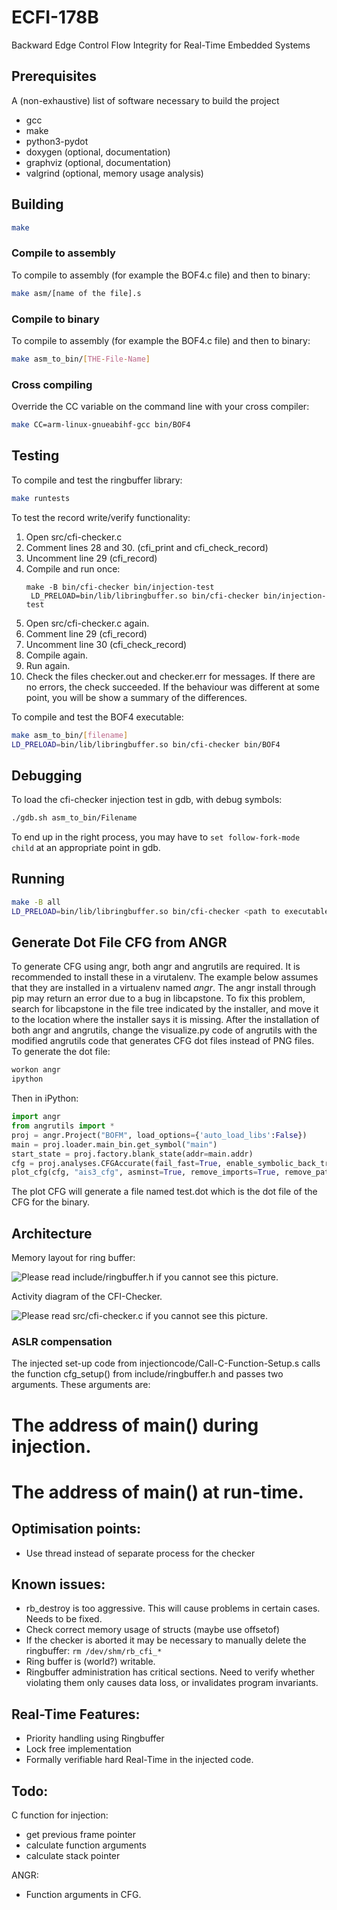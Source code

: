 # ECFI-178B
Backward Edge Control Flow Integrity for Real-Time Embedded Systems

## Prerequisites
A (non-exhaustive) list of software necessary to build the project

- gcc
- make
- python3-pydot
- doxygen (optional, documentation)
- graphviz (optional, documentation)
- valgrind (optional, memory usage analysis)

## Building
```bash
make
```

### Compile to assembly ###
To compile to assembly (for example the BOF4.c file) and then to binary:
```bash
make asm/[name of the file].s
```

### Compile to binary ###
To compile to assembly (for example the BOF4.c file) and then to binary:
```bash
make asm_to_bin/[THE-File-Name]
```

### Cross compiling
Override the CC variable on the command line with your cross compiler:
```bash
make CC=arm-linux-gnueabihf-gcc bin/BOF4
```

## Testing
To compile and test the ringbuffer library:
```bash
make runtests
```
To test the record write/verify functionality:

1. Open src/cfi-checker.c
2. Comment lines 28 and 30. (cfi_print and cfi_check_record)
3. Uncomment line 29 (cfi_record)
4. Compile and run once:
    <pre><code>make -B bin/cfi-checker bin/injection-test
    LD_PRELOAD=bin/lib/libringbuffer.so bin/cfi-checker bin/injection-test</code></pre>
5. Open src/cfi-checker.c again.
6. Comment line 29 (cfi_record)
7. Uncomment line 30 (cfi_check_record)
8. Compile again.
9. Run again.
10. Check the files checker.out and checker.err for messages. If there are no errors, the check succeeded. If the behaviour was different at some point, you will be show a summary of the differences.

To compile and test the BOF4 executable:
```bash
make asm_to_bin/[filename]
LD_PRELOAD=bin/lib/libringbuffer.so bin/cfi-checker bin/BOF4
```

## Debugging
To load the cfi-checker injection test in gdb, with debug symbols:
```bash
./gdb.sh asm_to_bin/Filename
```
To end up in the right process, you may have to `set follow-fork-mode child` at an appropriate point in gdb.

## Running
```bash
make -B all
LD_PRELOAD=bin/lib/libringbuffer.so bin/cfi-checker <path to executable>
```

## Generate Dot File CFG from ANGR ##
To generate CFG using angr, both angr and angrutils are required. It is recommended to install these in a virutalenv. The example below assumes that they are installed in a virtualenv named _angr_.
The angr install through pip may return an error due to a bug in libcapstone. To fix this problem, search for libcapstone in the file tree indicated by the installer, and move it to the location where the installer says it is missing. 
After the installation of both angr and angrutils, change the visualize.py code of angrutils with the modified angrutils code that generates CFG dot files instead of PNG files. To generate the dot file:
```bash
workon angr
ipython
```
Then in iPython:
```python
import angr
from angrutils import *
proj = angr.Project("BOFM", load_options={'auto_load_libs':False})
main = proj.loader.main_bin.get_symbol("main")
start_state = proj.factory.blank_state(addr=main.addr)
cfg = proj.analyses.CFGAccurate(fail_fast=True, enable_symbolic_back_traversal=True, starts=[main.addr], initial_state=start_state)
plot_cfg(cfg, "ais3_cfg", asminst=True, remove_imports=True, remove_path_terminator=True)  
```
The plot CFG will generate a file named test.dot which is the dot file of the CFG for the binary.

## Architecture ##
Memory layout for ring buffer:

![Please read include/ringbuffer.h if you cannot see this picture.](doc/diagrams/ringbuffer_memory.png "The memory layout of a ringbuffer in use.")

Activity diagram of the CFI-Checker.

![Please read src/cfi-checker.c if you cannot see this picture.](doc/diagrams/cfi-checker_activity.png "Activity diagram that shows how the processes interact.")

### ASLR compensation ###
The injected set-up code from injectioncode/Call-C-Function-Setup.s calls the function cfg_setup() from include/ringbuffer.h and passes two arguments.
These arguments are:
# The address of main() during injection.
# The address of main() at run-time.

## Optimisation points:
- Use thread instead of separate process for the checker

## Known issues:
- rb_destroy is too aggressive. This will cause problems in certain cases. Needs to be fixed.
- Check correct memory usage of structs (maybe use offsetof)
- If the checker is aborted it may be necessary to manually delete the ringbuffer: ```rm /dev/shm/rb_cfi_*```
- Ring buffer is (world?) writable.
- Ringbuffer administration has critical sections. Need to verify whether violating them only causes data loss, or invalidates program invariants.

## Real-Time Features:
- Priority handling using Ringbuffer
- Lock free implementation
- Formally verifiable hard Real-Time in the injected code.

## Todo:
C function for injection:
- get previous frame pointer
- calculate function arguments
- calculate stack pointer

ANGR:
- Function arguments in CFG.
